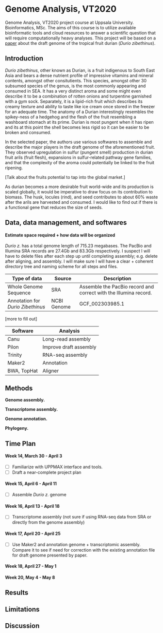 # Genome Analysis, VT2020
Genome Analysis, VT2020 project course at Uppsala University. Bioinformatics, MSc. The aims of this course is to utilize available bioinformatic tools and cloud resources to answer a scientific question that will require computationally heavy analyses. This project will be based on a [paper](https://www.nature.com/articles/ng.3972) about the draft genome of the tropical fruit durian (*Durio zibethinus*).

## Introduction
*Durio zibethinus*, other known as Durian, is a fruit indigenous to South East Asia and bears a dense nutrient profile of impressive vitamins and mineral contents, amongst other consitutients. This species, amongst other 30 subsumed species of the genus, is the most commonly appearing and consumed in SEA. It has a very distinct aroma and some might even describe it to be a combination of rotten onions and turpentine garnished with a gym sock. Separately, it is a lipid-rich fruit which describes its creamy texture and ability to taste like ice cream once stored in the freezer for an adequate time. The anatomy of a Durian interestingly resembles the spikey-ness of a hedgehog and the flesh of the fruit resembling a washboard stomach at its prime. Durian is most pungent when it has ripen and its at this point the shell becomes less rigid so it can be easier to be broken and consumed.

In the selected paper, the authors use various softwares to assemble and describe the major players in the draft genome of the aforementioned fruit. They observed upregulation in sulfur (pungent smell) production in durian fruit arils (fruit flesh), expansions in sulfur-related pathway gene families, and that the complexity of the aroma could potentially be linked to the fruit ripening.

[Talk about the fruits potential to tap into the global market.]

As durian becomes a more desirable fruit world-wide and its production is scaled globally, it would be imperative to draw focus on its contribution to biomass. The husk, locules (rind), and seed contributes to about 60% waste after the arils are harvested and consumed. I would like to find out if there is a functional gene that reduces the size of seeds.

## Data, data management, and softwares

#### Estimate space required + how data will be organized
*Durio z.* has a total genome length of 715.23 megabases. The PacBio and Illumina SRA records are 27.4Gb and 83.3Gb respectively. I suspect I will have to delete files after each step up until completing assembly; e.g. delete after aligning, and assembly. I will make sure I will have a clear + coherent directory tree and naming scheme for all steps and files.

| Type of data | Source | Description |
| --- | --- | --- |
| Whole Genome Sequence | SRA | Assemble the PacBio record and correct with the Illumina record. |
| Annotation for *Durio Zibethinus* | NCBI Genome | GCF_002303985.1 |

[more to fill out]

| Software | Analysis |
| --- | --- |
| Canu | Long-read assembly |
| Pilon | Improve draft assembly |
| Trinity | RNA-seq assembly |
| Maker2 | Annotation |
| BWA, TopHat | Aligner |

## Methods

**Genome assembly.**

**Transcriptome assembly.**

**Genome annotation.**

**Phylogeny.**


## Time Plan

#### Week 14, March 30 - April 3
- [ ] Familiarize with UPPMAX interface and tools.
- [ ] Draft a near-complete project plan

#### Week 15, April 6 - April 11
- [ ] Assemble *Durio z.* genome 

#### Week 16, April 13 - April 18
- [ ] Transcriptome assembly (not sure if using RNA-seq data from SRA or directly from the genome assembly)

#### Week 17, April 20 - April 25
- [ ] Use Maker2 and annotation genome + transcriptomic assembly. Compare it to see if need for correction with the existing annotation file for draft genome presented by paper.

#### Week 18, April 27 - May 1
#### Week 20, May 4 - May 8

## Results
## Limitations
## Discussion
